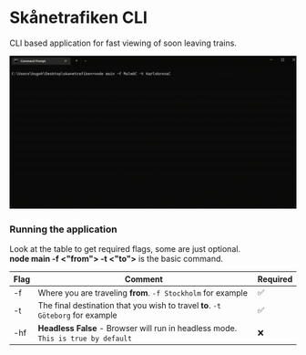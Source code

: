 # Skånetrafiken CLI

CLI based application for fast viewing of soon leaving trains.
<p align="center">
  <img src="./img/showcase.gif" alt="Size Limit CLI" width="738">
</p>

### Running the application

Look at the table to get required flags, some are just optional.<br>
**node main -f <"from"> -t <"to">** is the basic command.

| Flag | Comment                                                                             | Required |
|------|-------------------------------------------------------------------------------------|----------|
| -f   | Where you are traveling **from**. ``-f Stockholm`` for example                      | ✅        |
| -t   | The final destination that you wish to travel **to**. ``-t Göteborg`` for example   | ✅        |
| -hf  | **Headless False** - Browser will run in headless mode. ``This is true by default`` | ❌        |
